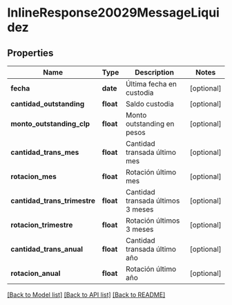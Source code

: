 # InlineResponse20029MessageLiquidez

## Properties
Name | Type | Description | Notes
------------ | ------------- | ------------- | -------------
**fecha** | **date** | Última fecha en custodia | [optional] 
**cantidad_outstanding** | **float** | Saldo custodia | [optional] 
**monto_outstanding_clp** | **float** | Monto outstanding en pesos | [optional] 
**cantidad_trans_mes** | **float** | Cantidad transada último mes | [optional] 
**rotacion_mes** | **float** | Rotación último mes | [optional] 
**cantidad_trans_trimestre** | **float** | Cantidad transada últimos 3 meses | [optional] 
**rotacion_trimestre** | **float** | Rotación últimos 3 meses | [optional] 
**cantidad_trans_anual** | **float** | Cantidad transada último año | [optional] 
**rotacion_anual** | **float** | Rotación último año | [optional] 

[[Back to Model list]](../README.md#documentation-for-models) [[Back to API list]](../README.md#documentation-for-api-endpoints) [[Back to README]](../README.md)

